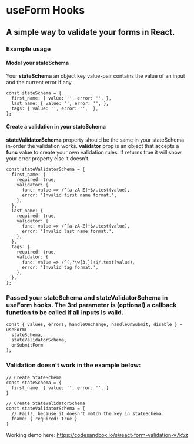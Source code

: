# useForm Hooks

## A simple way to validate your forms in React.

### Example usage

#### Model your stateSchema

Your **stateSchema** an object key value-pair contains the value of an input and the current error if any.

```
const stateSchema = {
  first_name: { value: '', error: '', },
  last_name: { value: '', error: '', },
  tags: { value: '', error: '',  },
};
```

#### Create a validation in your stateSchema

**stateValidatorSchema** property should be the same in your stateSchema in-order the validation works. **validator** prop is an object that accepts a **func** value to create your own validation rules. If returns true it will show your error property else it doesn't.

```
const stateValidatorSchema = {
  first_name: {
    required: true,
    validator: {
      func: value => /^[a-zA-Z]+$/.test(value),
      error: 'Invalid first name format.',
    },
  },
  last_name: {
    required: true,
    validator: {
      func: value => /^[a-zA-Z]+$/.test(value),
      error: 'Invalid last name format.',
    },
  },
  tags: {
    required: true,
    validator: {
      func: value => /^(,?\w{3,})+$/.test(value),
      error: 'Invalid tag format.',
    },
  },
};
```

### Passed your stateSchema and stateValidatorSchema in useForm hooks. The 3rd parameter is (optional) a callback function to be called if all inputs is valid.

```
const { values, errors, handleOnChange, handleOnSubmit, disable } = useForm(
  stateSchema,
  stateValidatorSchema,
  onSubmitForm
);
```

### Validation doesn't work in the example below:

```
// Create StateSchema
const stateSchema = {
  first_name: { value: '', error: '', }
}

// Create StateValidatorSchema
const stateValidatorSchema = {
  // Fail!, because it doesn't match the key in stateSchema.
  fname: { required: true }
}
```

Working demo here: https://codesandbox.io/s/react-form-validation-v7k5z
